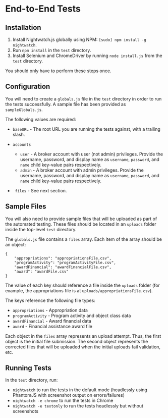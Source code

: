 # End-to-End Tests

## Installation

1. Install Nightwatch.js globally using NPM: `[sudo] npm install -g nightwatch`.
2. Run `npm install` in the `test` directory.
3. Install Selenium and ChromeDriver by running `node install.js` from the `test` directory.

You should only have to perform these steps once.

## Configuration

You will need to create a `globals.js` file in the `test` directory in order to run the tests successfully. A sample file has been provided as `sampleGlobals.js`.

The following values are required:

* `baseURL` - The root URL you are running the tests against, with a trailing slash.
* `accounts`
	* `user` - A broker account with user (not admin) privileges. Provide the username, password, and display name as `username`, `password`, and `name` child key-value pairs respectively.
	* `admin` - A broker account with admin privileges. Provide the username, password, and display name as `username`, `password`, and `name` child key-value pairs respectively.

* ` files` - See next section.

## Sample Files

You will also need to provide sample files that will be uploaded as part of the automated testing. These files should be located in an `uploads` folder inside the top-level `test` directory.

The `globals.js` file contains a `files` array. Each item of the array should be an object:

```
{
	"appropriations": "appropriationsFile.csv",
	"programActivity": "programActivityFile.csv",
	"awardFinancial": "awardFinancialFile.csv",
	"award": "awardFile.csv"
}

```

The value of each key should reference a file inside the `uploads` folder (for example, the appropriations file is at `uploads/appropriationsFile.csv`).

The keys reference the following file types:

* `appropriations` - Appropriation data
* `programActivity` - Program activity and object class data
* `awardFinancial` - Award financial data
* `award` - Financial assistance award file

Each object in the `files` array represents an upload attempt. Thus, the first object is the initial file submission. The second object represents the corrected files that will be uploaded when the initial uploads fail validation, etc.

## Running Tests

In the `test` directory, run:

* `nightwatch` to run the tests in the default mode (headlessly using PhantomJS with screenshot output on errors/failures)
* `nightwatch -e chrome` to run the tests in Chrome
* `nightwatch -e textonly` to run the tests headlessly but without screenshots